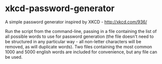 xkcd-password-generator
=======================

A simple password generator inspired by XKCD - http://xkcd.com/936/

Run the script from the command-line, passing in a file containing the list of all possible words to use for password generation (the file doesn't need to be structured in any particular way - all non-letter characters will be removed, as will duplicate words). Two files containing the most common 1000 and 5000 english words are included for convenience, but any file can be used.
